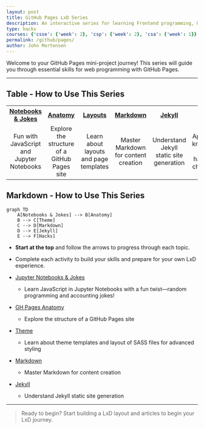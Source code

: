 ```yaml
---
layout: post
title: GitHub Pages LxD Series
description: An interactive series for learning Frontend programming, GitHub Pages, and Jupyter Notebooks through hands-on mini-projects.
type: hacks 
courses: {'csse': {'week': 2}, 'csp': {'week': 2}, 'csa': {'week': 1}}
permalink: /github/pages/
author: John Mortensen
---
```


Welcome to your GitHub Pages mini-project journey! This series will guide you through essential skills for web programming with GitHub Pages.

---
## Table - How to Use This Series

<table style="width:100%; text-align:center; border-collapse:collapse;">
  <tr>
    <th><a href="{{site.baseurl}}/github/pages/jokes">Notebooks & Jokes</a></th>
    <th><a href="{{site.baseurl}}/github/pages/anatomy">Anatomy</a></th>
    <th><a href="{{site.baseurl}}/github/pages/layouts">Layouts</a></th>
    <th><a href="{{site.baseurl}}/github/pages/markdown">Markdown</a></th>
    <th><a href="{{site.baseurl}}/github/pages/jekyll">Jekyll</a></th>
    <th><a href="{{site.baseurl}}/github/pages/hacks">Hacks</a></th>
  </tr>
  <tr>
    <td>Fun with JavaScript and Jupyter Notebooks</td>
    <td>Explore the structure of a GitHub Pages site</td>
    <td>Learn about layouts and page templates</td>
    <td>Master Markdown for content creation</td>
    <td>Understand Jekyll static site generation</td>
    <td>Apply your knowledge with hands-on challenges</td>
  </tr>
</table>

## Markdown - How to Use This Series

```mermaid
graph TD
    A[Notebooks & Jokes] --> B[Anatomy]
    B --> C[Theme]
    C --> D[Markdown]
    D --> E[Jekyll]
    E --> F[Hacks]
```

- **Start at the top** and follow the arrows to progress through each topic.
- Complete each activity to build your skills and prepare for your own LxD experience.

- [Jupyter Notebooks & Jokes]({{site.baseurl}}/github/pages/jokes)
  - Learn JavaScript in Jupyter Notebooks with a fun twist—random programming and accounting jokes!
- [GH Pages Anatomy]({{site.baseurl}}/github/pages/anatomy)
  - Explore the structure of a GitHub Pages site
- [Theme]({{site.baseurl}}/github/pages/theme)
  - Learn about theme templates and layout of SASS files for advanced styling
- [Markdown]({{site.baseurl}}/github/pages/markdown)
  - Master Markdown for content creation
- [Jekyll]({{site.baseurl}}/github/pages/jekyll)
  - Understand Jekyll static site generation

---

> Ready to begin? Start building a LxD layout and articles to begin your LxD journey.